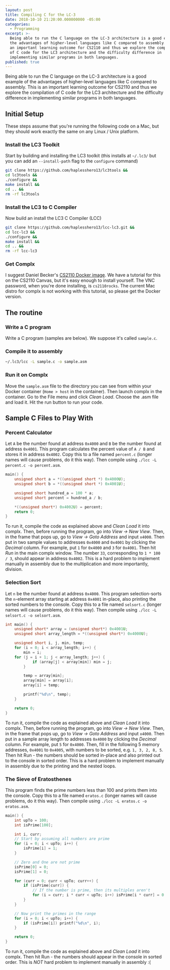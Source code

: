 ```yaml
---
layout: post
title: Compiling C for the LC-3
date: 2018-10-10 21:20:00.000000000 -05:00
categories:
  - Programming
excerpt: >-
  Being able to run the C language on the LC-3 architecture is a good example of
  the advantages of higher-level languages like C compared to assembly. This  is
  an important learning outcome for CS2110 and thus we explore the compilation
  of C code for the LC3 architecture and the difficulty difference in
  implementing similar programs in both languages.
published: true
---
```

Being able to run the C language on the LC-3 architecture is a good example
of the advantages of higher-level languages like C compared to assembly. This 
is an important learning outcome for CS2110 and thus we explore the compilation
of C code for the LC3 architecture and the difficulty difference in implementing
similar programs in both languages.

## Initial Setup
These steps assume that you're running the following code on a Mac, but they should work exactly the same on any Linux / Unix platform.

### Install the LC3 Toolkit
Start by building and installing the LC3 toolkit (this installs at `~/.lc3/` but you can add an `--install-path` flag to the `configure` command)
```bash
git clone https://github.com/haplesshero13/lc3tools &&
cd lc3tools &&
./configure &&
make install &&
cd .. &&
rm -rf lc3tools
```

### Install the LC3 to C Compiler
Now build an install the LC3 C Compiler (LCC)
```bash
git clone https://github.com/haplesshero13/lcc-lc3.git &&
cd lcc-lc3 &&
./configure &&
make install &&
cd .. &&
rm -rf lcc-lc3
```

### Get Complx
I suggest Daniel Becker's [CS2110 Docker image](https://github.com/dbecker1/cs2110docker/).
We have a tutorial for this on the CS2110 Canvas, but it's easy enough to install yourself.
The VNC password, when you're done installing, is `cs2110rocks`. The current Mac distro for
complx is not working with this tutorial, so please get the Docker version.

## The routine
### Write a C program
Write a C program (samples are below). We suppose it's called `sample.c`.

### Compile it to assembly
```bash
~/.lc3/lcc -L sample.c -o sample.asm
```

### Run it on Complx
Move the `sample.asm` file to the directory you can see from within your Docker container (`Home > host` in the container). Then launch complx in the container. Go to the File menu and click _Clean Load_. Choose the .asm file and load it. Hit the run button to run your code.

## Sample C Files to Play With
### Percent Calculator
Let `A` be the number found at address `0x4000` and `B` be the number found at address `0x4001`. This program calculates the percent value of `A / B` and stores it in address `0x4002`. Copy this to a file named `percent.c` (longer names will cause problems, do it this way). Then compile using `./lcc -L percent.c -o percent.asm`.

```C
main() {
    unsigned short a = *((unsigned short *) 0x4000U);
    unsigned short b = *((unsigned short *) 0x4001U);

    unsigned short hundred_a = 100 * a;
    unsigned short percent = hundred_a / b;

    *((unsigned short*) 0x4002U) = percent;
    return 0;
}
```

To run it, compile the code as explained above and _Clean Load_ it into complx. Then, before running the program, go into _View -> New View_. Then, in the frame that pops up, go to _View -> Goto Address_ and input `x4000`. Then put in two sample values to addresses `0x4000` and `0x4001` by clicking the _Decimal_ column. For example, put `1` for `0x4000` and `3` for `0x4001`. Then hit _Run_ in the main complx window. The number `33`, corresponding to `1 * 100 / 3`, should appear in address `0x4002`. This is a hard problem to implement manually in assembly due to the multiplication and more importantly, division.

### Selection Sort
Let `n` be the number found at address `0x4000`. This program selection-sorts the `n`-element array starting at address `0x4001` in-place, also printing the sorted numbers to the console. Copy this to a file named `selsort.c` (longer names will cause problems, do it this way). Then compile using `./lcc -L selsort.c -o selsort.asm`.

```C
int main() {
    unsigned short* array = (unsigned short*) 0x4001U;
    unsigned short array_length = *((unsigned short*) 0x4000U);

    unsigned short i, j, min, temp;
    for (i = 0; i < array_length; i++) {
        min = i;
	for (j = i + 1; j < array_length; j++) {
            if (array[j] < array[min]) min = j;
        }

        temp = array[min];
        array[min] = array[i];
        array[i] = temp;

        printf("%d\n", temp);
    }

    return 0;
}
```

To run it, compile the code as explained above and _Clean Load_ it into complx. Then, before running the program, go into _View -> New View_. Then, in the frame that pops up, go to _View -> Goto Address_ and input `x4000`. Then put in a sample array length to addresses `0x4000` by clicking the _Decimal_ column. For example, put `5` for `0x4000`. Then, fill in the following 5 memory addresses, `0x4001` to `0x4005`, with numbers to be sorted, e.g. `1, 3, 2, 8, 5`. Then hit Run - the numbers should be sorted in-place and also printed out to the console in sorted order. This is a hard problem to implement manually in assembly due to the printing and the nested loops.

### The Sieve of Eratosthenes
This program finds the prime numbers less than 100 and prints them into the console. Copy this to a file named `eratos.c` (longer names will cause problems, do it this way). Then compile using `./lcc -L eratos.c -o eratos.asm`.

```C
main() {
    int upTo = 100;
    int isPrime[100];

    int i, curr;
    // Start by assuming all numbers are prime
    for (i = 0; i < upTo; i++) {
        isPrime[i] = 1;
    }

    // Zero and One are not prime
    isPrime[0] = 0;
    isPrime[1] = 0;

    for (curr = 0; curr < upTo; curr++) {
        if (isPrime[curr]) {
            // If the number is prime, then its multiples aren't
            for (i = curr; i * curr < upTo; i++) isPrime[i * curr] = 0;
        }
    }

    // Now print the primes in the range
    for (i = 0; i < upTo; i++) {
        if (isPrime[i]) printf("%d\n", i);
    }

    return 0;
}
```

To run it, compile the code as explained above and _Clean Load_ it into complx. Then hit Run - the numbers should appear in the console in sorted order. This is _NOT_ hard problem to implement manually in assembly :(
